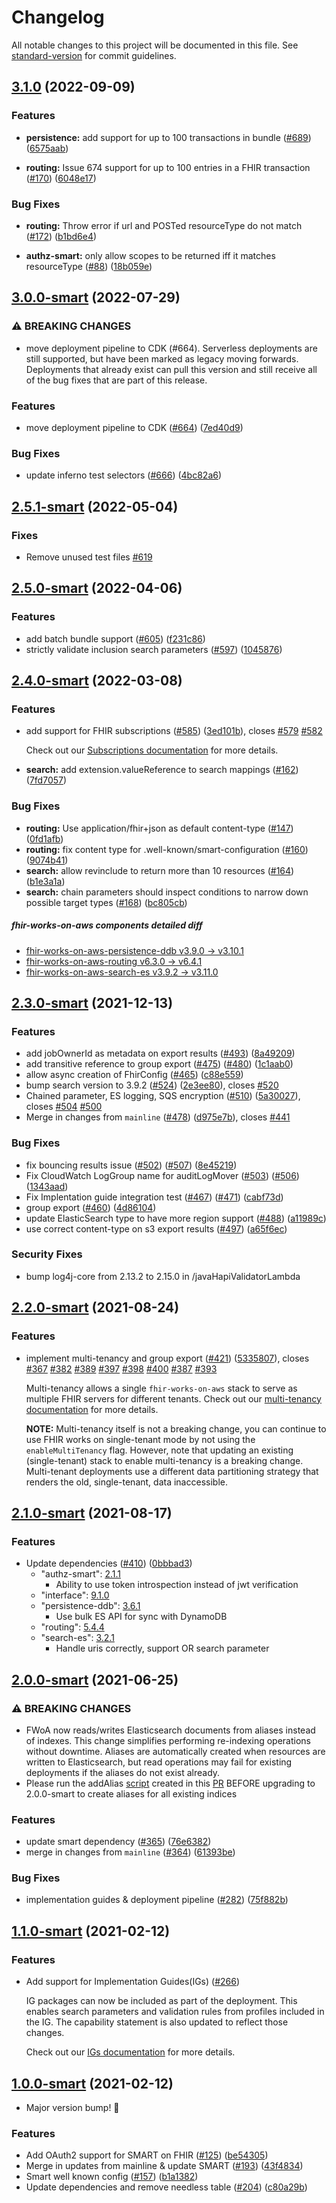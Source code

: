 # Changelog

All notable changes to this project will be documented in this file. See [standard-version](https://github.com/conventional-changelog/standard-version) for commit guidelines.

## [3.1.0](https://github.com/awslabs/fhir-works-on-aws-deployment/compare/v3.0.0-smart...v3.0.0) (2022-09-09)


### Features

* **persistence:** add support for up to 100 transactions in bundle ([#689](https://github.com/awslabs/fhir-works-on-aws-deployment/issues/689)) ([6575aab](https://github.com/awslabs/fhir-works-on-aws-deployment/commit/6575aabc43756751b3be848b35b770eb32b19ece))

* **routing:** Issue 674 support for up to 100 entries in a FHIR transaction ([#170](https://github.com/awslabs/fhir-works-on-aws-routing/issues/170)) ([6048e17](https://github.com/awslabs/fhir-works-on-aws-routing/commit/6048e17b69ed56b6aea3a74ce96553294763f5e8))

### Bug Fixes

* **routing:** Throw error if url and POSTed resourceType do not match ([#172](https://github.com/awslabs/fhir-works-on-aws-routing/issues/172)) ([b1bd6e4](https://github.com/awslabs/fhir-works-on-aws-routing/commit/b1bd6e4b6772ff82a2450ce8bf073c10d2201bbd))

* **authz-smart:** only allow scopes to be returned iff it matches resourceType ([#88](https://github.com/awslabs/fhir-works-on-aws-authz-smart/issues/88)) ([18b059e](https://github.com/awslabs/fhir-works-on-aws-authz-smart/commit/18b059e2eac0cb7583fcc190d00a9c5f555abcdb))

## [3.0.0-smart](https://github.com/awslabs/fhir-works-on-aws-deployment/compare/v2.5.1-smart...v3.0.0-smart) (2022-07-29)


### ⚠ BREAKING CHANGES

* move deployment pipeline to CDK (#664). Serverless deployments are still supported, but have been marked as legacy moving forwards. Deployments that already exist can pull this version and still receive all of the bug fixes that are part of this release.

### Features

* move deployment pipeline to CDK ([#664](https://github.com/awslabs/fhir-works-on-aws-deployment/issues/664)) ([7ed40d9](https://github.com/awslabs/fhir-works-on-aws-deployment/commit/7ed40d94b6739e737fa8f240b19d41591278c2d1))


### Bug Fixes

* update inferno test selectors ([#666](https://github.com/awslabs/fhir-works-on-aws-deployment/issues/666)) ([4bc82a6](https://github.com/awslabs/fhir-works-on-aws-deployment/commit/4bc82a6a3a3958a0163bf9f35636a8a166dac9d2))

## [2.5.1-smart](https://github.com/awslabs/fhir-works-on-aws-deployment/compare/v2.5.0-smart...v2.5.1-smart) (2022-05-04)

### Fixes

* Remove unused test files [#619](https://github.com/awslabs/fhir-works-on-aws-deployment/commit/04158c86d78ce23f619adac25999a17cb389577b)

## [2.5.0-smart](https://github.com/awslabs/fhir-works-on-aws-deployment/compare/v2.4.0-smart...v2.5.0-smart) (2022-04-06)


### Features

* add batch bundle support ([#605](https://github.com/awslabs/fhir-works-on-aws-deployment/issues/605)) ([f231c86](https://github.com/awslabs/fhir-works-on-aws-deployment/commit/f231c86e1c398ee6aed5cf61c7af82d943595566))
* strictly validate inclusion search parameters ([#597](https://github.com/awslabs/fhir-works-on-aws-deployment/issues/597)) ([1045876](https://github.com/awslabs/fhir-works-on-aws-deployment/commit/1045876f9aa8a76c02cf0753faeb358f659f871f))

## [2.4.0-smart](https://github.com/awslabs/fhir-works-on-aws-deployment/compare/v2.3.0-smart...v2.4.0-smart) (2022-03-08)

### Features

* add support for FHIR subscriptions ([#585](https://github.com/awslabs/fhir-works-on-aws-deployment/issues/585)) ([3ed101b](https://github.com/awslabs/fhir-works-on-aws-deployment/commit/3ed101babe86845d8148e0e7c0836cc908fe8449)), closes [#579](https://github.com/awslabs/fhir-works-on-aws-deployment/issues/579) [#582](https://github.com/awslabs/fhir-works-on-aws-deployment/issues/582)

  Check out our [Subscriptions documentation](USING_SUBSCRIPTIONS.md) for more details.


* **search:** add extension.valueReference to search mappings ([#162](https://github.com/awslabs/fhir-works-on-aws-search-es/issues/162)) ([7fd7057](https://github.com/awslabs/fhir-works-on-aws-search-es/commit/7fd705758f56fb6d725d4acff080b61852bc51df))

### Bug Fixes

* **routing:** Use application/fhir+json as default content-type ([#147](https://github.com/awslabs/fhir-works-on-aws-routing/issues/147)) ([0fd1afb](https://github.com/awslabs/fhir-works-on-aws-routing/commit/0fd1afb6a5fbedb29b704edcbda9fc30601b6cd4))
* **routing:** fix content type for .well-known/smart-configuration ([#160](https://github.com/awslabs/fhir-works-on-aws-routing/issues/160)) ([9074b41](https://github.com/awslabs/fhir-works-on-aws-routing/commit/9074b41f842449fe91eb9cae1187474d48a5c616))
* **search:** allow revinclude to return more than 10 resources ([#164](https://github.com/awslabs/fhir-works-on-aws-search-es/issues/164)) ([b1e3a1a](https://github.com/awslabs/fhir-works-on-aws-search-es/commit/b1e3a1aeba2a84b7f5d080ded4024bcb88169c0a))
* **search:** chain parameters should inspect conditions to narrow down possible target types ([#168](https://github.com/awslabs/fhir-works-on-aws-search-es/issues/168)) ([bc805cb](https://github.com/awslabs/fhir-works-on-aws-search-es/commit/bc805cb3339a29d2f5c80bdb9a08ce425c90e752))

##### fhir-works-on-aws components detailed diff

- [fhir-works-on-aws-persistence-ddb v3.9.0 -> v3.10.1](https://github.com/awslabs/fhir-works-on-aws-persistence-ddb/compare/v3.9.0...v3.10.1)
- [fhir-works-on-aws-routing v6.3.0 -> v6.4.1](https://github.com/awslabs/fhir-works-on-aws-routing/compare/v6.3.0...v6.4.1)
- [fhir-works-on-aws-search-es v3.9.2 -> v3.11.0](https://github.com/awslabs/fhir-works-on-aws-search-es/compare/v3.9.2...v3.11.0)

## [2.3.0-smart](https://github.com/awslabs/fhir-works-on-aws-deployment/compare/v2.2.0-smart...v2.3.0-smart) (2021-12-13)


### Features

* add jobOwnerId as metadata on export results ([#493](https://github.com/awslabs/fhir-works-on-aws-deployment/issues/493)) ([8a49209](https://github.com/awslabs/fhir-works-on-aws-deployment/commit/8a49209e953bfab9e949a2b182c6ce2a0891b8f4))
* add transitive reference to group export ([#475](https://github.com/awslabs/fhir-works-on-aws-deployment/issues/475)) ([#480](https://github.com/awslabs/fhir-works-on-aws-deployment/issues/480)) ([1c1aab0](https://github.com/awslabs/fhir-works-on-aws-deployment/commit/1c1aab0e79c205e7a6b5ae8a3ca59d28e55f7c7f))
* allow async creation of FhirConfig ([#465](https://github.com/awslabs/fhir-works-on-aws-deployment/issues/465)) ([c88e559](https://github.com/awslabs/fhir-works-on-aws-deployment/commit/c88e559cd1097ffac4536cdcfeddfe211c66cd01))
* bump search version to 3.9.2  ([#524](https://github.com/awslabs/fhir-works-on-aws-deployment/issues/524)) ([2e3ee80](https://github.com/awslabs/fhir-works-on-aws-deployment/commit/2e3ee80562f1ed5561618d308404e9e0633b1e2e)), closes [#520](https://github.com/awslabs/fhir-works-on-aws-deployment/issues/520)
* Chained parameter, ES logging, SQS encryption ([#510](https://github.com/awslabs/fhir-works-on-aws-deployment/issues/510)) ([5a30027](https://github.com/awslabs/fhir-works-on-aws-deployment/commit/5a300270d757f089eab789fd84c7d72ada332e47)), closes [#504](https://github.com/awslabs/fhir-works-on-aws-deployment/issues/504) [#500](https://github.com/awslabs/fhir-works-on-aws-deployment/issues/500)
* Merge in changes from `mainline` ([#478](https://github.com/awslabs/fhir-works-on-aws-deployment/issues/478)) ([d975e7b](https://github.com/awslabs/fhir-works-on-aws-deployment/commit/d975e7b33cb3f8f0c2b91951f141303874d46d75)), closes [#441](https://github.com/awslabs/fhir-works-on-aws-deployment/issues/441)


### Bug Fixes

* fix bouncing results issue ([#502](https://github.com/awslabs/fhir-works-on-aws-deployment/issues/502))  ([#507](https://github.com/awslabs/fhir-works-on-aws-deployment/issues/507)) ([8e45219](https://github.com/awslabs/fhir-works-on-aws-deployment/commit/8e45219a2001ebc67e5c62afb2ae33c586b4cdb1))
* Fix CloudWatch LogGroup name for auditLogMover ([#503](https://github.com/awslabs/fhir-works-on-aws-deployment/issues/503)) ([#506](https://github.com/awslabs/fhir-works-on-aws-deployment/issues/506)) ([1343aad](https://github.com/awslabs/fhir-works-on-aws-deployment/commit/1343aade24ed7c5435ed4bbc0f21d9d47af9c8f2))
* Fix Implentation guide integration test ([#467](https://github.com/awslabs/fhir-works-on-aws-deployment/issues/467)) ([#471](https://github.com/awslabs/fhir-works-on-aws-deployment/issues/471)) ([cabf73d](https://github.com/awslabs/fhir-works-on-aws-deployment/commit/cabf73df6bdc9c501c40b6c3d3dec04d36601aef))
* group export ([#460](https://github.com/awslabs/fhir-works-on-aws-deployment/issues/460)) ([4d86104](https://github.com/awslabs/fhir-works-on-aws-deployment/commit/4d861046e27bd22794a9e1f616c4a81dbd95fde5))
* update ElasticSearch type to have more region support ([#488](https://github.com/awslabs/fhir-works-on-aws-deployment/issues/488)) ([a11989c](https://github.com/awslabs/fhir-works-on-aws-deployment/commit/a11989c29e024ad8ef23ec209de93bf070c63734))
* use correct content-type on s3 export results ([#497](https://github.com/awslabs/fhir-works-on-aws-deployment/issues/497)) ([a65f6ec](https://github.com/awslabs/fhir-works-on-aws-deployment/commit/a65f6ec70bc52ef0a0c29bf6e44ec12b1717aad4))


### Security Fixes

* bump log4j-core from 2.13.2 to 2.15.0 in /javaHapiValidatorLambda

## [2.2.0-smart](https://github.com/awslabs/fhir-works-on-aws-deployment/compare/v2.1.0-smart...v2.2.0-smart) (2021-08-24)


### Features

* implement multi-tenancy and group export  ([#421](https://github.com/awslabs/fhir-works-on-aws-deployment/issues/421)) ([5335807](https://github.com/awslabs/fhir-works-on-aws-deployment/commit/5335807c1b295b3929b9259020b5d297c0a9ecac)), closes [#367](https://github.com/awslabs/fhir-works-on-aws-deployment/issues/367) [#382](https://github.com/awslabs/fhir-works-on-aws-deployment/issues/382) [#389](https://github.com/awslabs/fhir-works-on-aws-deployment/issues/389) [#397](https://github.com/awslabs/fhir-works-on-aws-deployment/issues/397) [#398](https://github.com/awslabs/fhir-works-on-aws-deployment/issues/398) [#400](https://github.com/awslabs/fhir-works-on-aws-deployment/issues/400) [#387](https://github.com/awslabs/fhir-works-on-aws-deployment/issues/387) [#393](https://github.com/awslabs/fhir-works-on-aws-deployment/issues/393)
  
  Multi-tenancy allows a single `fhir-works-on-aws` stack to serve as multiple FHIR servers for different tenants.
  Check out our [multi-tenancy documentation](USING_MULTI_TENANCY.md) for more details.
  
  **NOTE:** Multi-tenancy itself is not a breaking change, you can continue to use FHIR works on single-tenant mode 
  by not using the `enableMultiTenancy` flag. 
  However, note that updating an existing (single-tenant) stack to enable multi-tenancy is a breaking change. Multi-tenant 
  deployments use a different data partitioning strategy that renders the old, single-tenant, data inaccessible. 

## [2.1.0-smart](https://github.com/awslabs/fhir-works-on-aws-deployment/compare/v2.0.0-smart...v2.1.0-smart) (2021-08-17)


### Features

* Update dependencies ([#410](https://github.com/awslabs/fhir-works-on-aws-deployment/issues/410)) ([0bbbad3](https://github.com/awslabs/fhir-works-on-aws-deployment/commit/0bbbad3aa6dbdd84d2ee7e9303f020a5fab5531f))
  * "authz-smart": [2.1.1](https://github.com/awslabs/fhir-works-on-aws-authz-smart/compare/v2.0.0...v2.1.1)
    * Ability to use token introspection instead of jwt verification
  * "interface": [9.1.0](https://github.com/awslabs/fhir-works-on-aws-interface/compare/v9.0.0...v9.1.0)
  * "persistence-ddb": [3.6.1](https://github.com/awslabs/fhir-works-on-aws-persistence-ddb/compare/v3.5.0...v3.6.1)
    * Use bulk ES API for sync with DynamoDB
  * "routing": [5.4.4](https://github.com/awslabs/fhir-works-on-aws-routing/compare/v5.4.1...v5.4.4)
  * "search-es": [3.2.1](https://github.com/awslabs/fhir-works-on-aws-search-es/compare/v3.0.0...v3.2.1)
    * Handle uris correctly, support OR search parameter

## [2.0.0-smart](https://github.com/awslabs/fhir-works-on-aws-deployment/compare/v1.1.0-smart...v2.0.0-smart) (2021-06-25)

### ⚠ BREAKING CHANGES

* FWoA now reads/writes Elasticsearch documents from aliases instead of indexes. This change simplifies performing re-indexing operations without downtime. Aliases are automatically created when resources are written to Elasticsearch, but read operations may fail for existing deployments if the aliases do not exist already.
* Please run the addAlias [script](https://github.com/awslabs/fhir-works-on-aws-deployment/blob/0f512c2169a8ad4805a82eed09b4196162d2ace2/scripts/elasticsearch-operations.js#L114-L125) created in this [PR](https://github.com/awslabs/fhir-works-on-aws-deployment/pull/346) BEFORE upgrading to 2.0.0-smart to create aliases for all existing indices

### Features

* update smart dependency ([#365](https://github.com/awslabs/fhir-works-on-aws-deployment/issues/365)) ([76e6382](https://github.com/awslabs/fhir-works-on-aws-deployment/commit/76e6382d74f19112aeb4d8693aff0314993b4c96))
* merge in changes from `mainline` ([#364](https://github.com/awslabs/fhir-works-on-aws-deployment/issues/364)) ([61393be](https://github.com/awslabs/fhir-works-on-aws-deployment/commit/61393beac364fd6155020b8e8f9ba097e2c8c6e7))

### Bug Fixes

* implementation guides & deployment pipeline ([#282](https://github.com/awslabs/fhir-works-on-aws-deployment/issues/282)) ([75f882b](https://github.com/awslabs/fhir-works-on-aws-deployment/commit/75f882b327c74d2c94f250fc87fe85af542c9719))

## [1.1.0-smart](https://github.com/awslabs/fhir-works-on-aws-deployment/compare/v1.0.0-smart...v1.1.0-smart) (2021-02-12)

### Features

- Add support for Implementation Guides(IGs) ([#266](https://github.com/awslabs/fhir-works-on-aws-deployment/issues/266))

   IG packages can now be included as part of the deployment. This enables search parameters and validation rules from profiles
   included in the IG. The capability statement is also updated to reflect those changes.

   Check out our [IGs documentation](USING_IMPLEMENTATION_GUIDES.md) for more details.

## [1.0.0-smart](https://github.com/awslabs/fhir-works-on-aws-deployment/compare/v2.4.0...v1.0.0-smart) (2021-02-12)

- Major version bump! :rocket:

### Features

- Add OAuth2 support for SMART on FHIR ([#125](https://github.com/awslabs/fhir-works-on-aws-deployment/issues/125)) ([be54305](https://github.com/awslabs/fhir-works-on-aws-deployment/commit/be54305908ebbed1a7d84dc78ba015d93c7b78d7))
- Merge in updates from mainline & update SMART ([#193](https://github.com/awslabs/fhir-works-on-aws-deployment/issues/193)) ([43f4834](https://github.com/awslabs/fhir-works-on-aws-deployment/commit/43f48342e5b4d1843a29248d7dc0217be36b4866))
- Smart well known config ([#157](https://github.com/awslabs/fhir-works-on-aws-deployment/issues/157)) ([b1a1382](https://github.com/awslabs/fhir-works-on-aws-deployment/commit/b1a13829f1a753ae592dee84d8a7b8c6a3a2e36f))
- Update dependencies and remove needless table ([#204](https://github.com/awslabs/fhir-works-on-aws-deployment/issues/204)) ([c80a29b](https://github.com/awslabs/fhir-works-on-aws-deployment/commit/c80a29ba3a485e35ce39304b405bf67e35b415a8))
